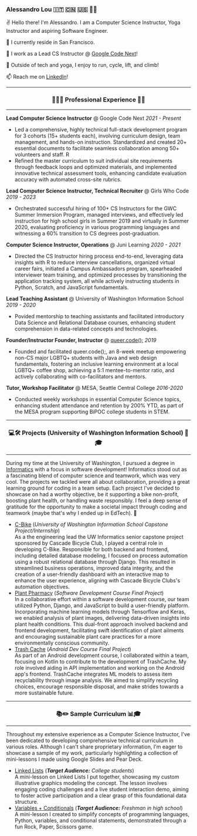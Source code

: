 
### Alessandro Lou 🇮🇹 🇨🇳 🇺🇸 🏳️‍🌈


✌️ Hello there! I'm Alessandro. I am a Computer Science Instructor, Yoga Instructor and aspiring Software Engineer.

🏡 I currently reside in San Francisco. 

🌱 I work as a Lead CS Instructor @ [Google Code Next](https://codenext.withgoogle.com)! 

🚴 Outside of tech and yoga, I enjoy to run, cycle, lift, and climb! 

📫 Reach me on [LinkedIn](https://www.linkedin.com/in/alessandro-lou/)!

------

<h3 align="center">👨‍💻💼 Professional Experience 🌟✨ </h4>

------
**Lead Computer Science Instructor** @ Google Code Next
*2021 - Present*
* Led a comprehensive, highly technical full-stack development program for 3 cohorts (15+ students each), involving curriculum design, team management, and hands-on instruction. Standardized and created 20+ essential documents to facilitate seamless collaboration among 50+ volunteers and staff. R
* Refined the master curriculum to suit individual site requirements through feedback loops and optimized materials, and implemented innovative technical assessment tools, enhancing candidate evaluation accuracy with automated cross-site rubrics.


**Lead Computer Science Instructor, Technical Recruiter** @ Girls Who Code
*2019 - 2023*
* Orchestrated successful hiring of 100+ CS Instructors for the GWC Summer Immersion Program, managed interviews, and effectively led instruction for high school girls in Summer 2019 and virtually in Summer 2020, evaluating proficiency in various programming languages and witnessing a 60% transition to CS degrees post-graduation.

**Computer Science Instructor, Operations** @ Juni Learning
*2020 - 2021*
* Directed the CS Instructor hiring process end-to-end, leveraging data insights with R to reduce interview cancellations, organized virtual career fairs, initiated a Campus Ambassadors program, spearheaded interviewer team training, and optimized processes by transitioning the application tracking system, all while actively instructing students in Python, Scratch, and JavaScript fundamentals.

**Lead Teaching Assistant** @ University of Washington Information School
*2019 - 2020*
* Povided mentorship to teaching assistants and facilitated introductory Data Science and Relational Database courses, enhancing student comprehension in data-related concepts and technologies.

**Founder/Instructor Founder, Instructor** @ [queer.code();](https://alemaulou.github.io/queercode)
*2019*
* Founded and facilitated queer.code();, an 8-week meetup empowering non-CS major LGBTQ+ students with Java and web design fundamentals, fostering an inclusive learning environment at a local LGBTQ+ coffee shop, achieving a 5:1 mentee-to-mentor ratio, and actively collaborating with co-facilitators and mentors.
 
**Tutor, Workshop Facilitator** @ MESA, Seattle Central College 
*2016-2020*
* Conducted weekly workshops in essential Computer Science topics, enhancing student attendance and retention by 200% YTD, as part of the MESA program supporting BiPOC college students in STEM.

------

<h3 align="center"> 💻🛠️ Projects (University of Washington Information School) 🏫🎓 </h4>

------
During my time at the University of Washington, I pursued a degree in [Informatics](https://ischool.uw.edu/programs/informatics) with a focus in software development! Informatics stood out as a fascinating blend of computer science and teamwork, which was very cool. The projects we tackled were all about collaboration, providing a great learning ground for coding in a team setup. Each project I've decided to showcase on had a worthy objective, be it supporting a bike non-profit, boosting plant health, or handling waste responsibly. I feel a deep sense of gratitude for the opportunity to make a societal impact through coding and teamwork (maybe that's why I ended up in EdTech). 🙌
* [C-Bike](https://github.com/alemaulou/CascadeBicycleClubCapstone) (*University of Washington Information School Capstone Project/Internship*)<br>
As a the engineering lead the UW Informatics senior capstone project sponsored by Cascade Bicycle Club, I played a central role in developing C-Bike. Responsible for both backend and frontend, including detailed database modeling, I focused on process automation using a robust relational database through Django. This resulted in streamlined business operations, improved data integrity, and the creation of a user-friendly dashboard with an interactive map to enhance the user experience, aligning with Cascade Bicycle Clubs's automation objectives.
* [Plant Pharmacy](https://github.com/Plant-Pharmacy/Main) (*Software Development Course Final Project*)<br>
In a collaborative effort within a software development course, our team utilized Python, Django, and JavaScript to build a user-friendly platform. Incorporating machine learning models through Tensorflow and Keras, we enabled analysis of plant images, delivering data-driven insights into plant health conditions. This dual-front approach involved backend and frontend development, facilitating swift identification of plant ailments and encouraging sustainable plant care practices for a more environmentally conscious community.
* [Trash Cache](https://github.com/oazeemi/TrashCache) (*Android Dev Course Final Project*)<br>
As part of an Android development course, I collaborated within a team, focusing on Kotlin to contribute to the development of TrashCache. My role involved aiding in API implementation and working on the Android app's frontend. TrashCache integrates ML models to assess item recyclability through image analysis. We aimed to simplify recycling choices, encourage responsible disposal, and make strides towards a more sustainable future.

------

<h3 align="center">📚✏️ Sample Curriculum 📊🎓</h4>

------
Throughout my extensive experience as a Computer Science Instructor, I've been dedicated to developing comprehensive technical curriculum in various roles. Although I can't share proprietary information, I'm eager to showcase a sample of my work, particularly highlighting a collection of mini-lessons I made using Google Slides and Pear Deck.

* [Linked Lists](https://docs.google.com/presentation/d/1XpfXXrCHUQhT8n7LhkB-TPOSynedIpESBQUl4mh0mac/edit?usp=sharing) (***Target Audience:** College students*)<br>
  A mini-lesson on Linked Lists I put together, showcasing my custom illustrative graphics modeling the concept. The lesson involves engaging coding challenges and a live student interaction demo, aiming to foster active participation and a clear grasp of this foundational data structure.
* [Variables + Conditionals](https://docs.google.com/presentation/d/1wZ8tLKpxPuPRRwBVwvY6whiT41QKCUtV1IswBCdR_Xg/edit#slide=id.g1034e2318fa_1_400) (***Target Audience:** Freshman in high school*)<Br> A mini-lesson I created to simplify concepts of programming languages, Python, variables, and conditional statements, demonstrated through a fun Rock, Paper, Scissors game.
